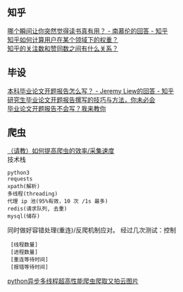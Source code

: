 ## 知乎
[哪个瞬间让你突然觉得读书真有用？ - 南慕伦的回答 - 知乎](https://www.zhihu.com/question/35720340/answer/262160679)  
[知乎如何计算用户在某个领域下的权重？](https://www.zhihu.com/question/21544084)   
[知乎的关注数和赞同数之间有什么关系？](https://www.zhihu.com/question/22412314)  

## 毕设
[本科毕业论文开题报告怎么写？ - Jeremy Liew的回答 - 知乎](https://www.zhihu.com/question/37790759/answer/88328443)  
[研究生毕业论文开题报告撰写的技巧与方法，你未必会](https://zhuanlan.zhihu.com/p/32040846)  
[毕业论文开题报告不会写？我来教你](https://zhuanlan.zhihu.com/p/30410554)  

## 爬虫
[（请教）如何提高爬虫的效率/采集速度
](https://www.v2ex.com/t/419951#reply16)  
技术栈
```
python3
requests
xpath(解析)
多线程(threading)
代理 ip 池(95%有效，10 次 /1s 最多)
redis(请求队列, 去重)
mysql(储存)
```
同时做好容错处理(重连)/反爬机制应对。 经过几次测试：控制
```
 [线程数量] 
 [进程数量] 
 [重连等待时间] 
 [报错等待时间] 
```
[python异步多线程超高性能爬虫爬取又拍云图片](https://luodaoyi.com/p/python-yi-bu-duo-xian-cheng-chao-gao-xing-neng-pa.html#)